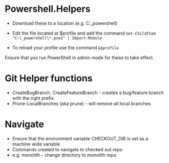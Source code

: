 # Powershell.Helpers

- Download these to a location (e.g. C:\_powershell)

- Edit the file located at $profile and add the command `Get-ChildItem "C:\_powershell\*.psm1" | Import-Module`

- To reload your profile use the command `&$profile`


Ensure that you run PowerShell in admin mode for these to take effect.

# Git Helper functions

- CreateBugBranch, CreateFeatureBranch - creates a bug/feature branch with the right prefix 
- Prune-LocalBranches (aka prune) - will remove all local branches


# Navigate

- Ensure that the environment variable CHECKOUT_DIR is set as a machine wide variable
- Commands created to navigate to checked out repo
- e.g. monolith - change directory to monolith repo
